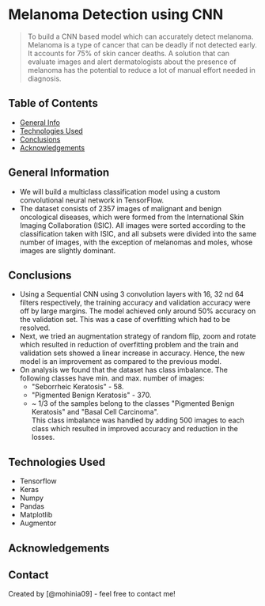 # Melanoma Detection using CNN
> To build a CNN based model which can accurately detect melanoma. Melanoma is a type of cancer that can be deadly if not detected early. It accounts for 75% of skin cancer deaths. A solution that can evaluate images and alert dermatologists about the presence of melanoma has the potential to reduce a lot of manual effort needed in diagnosis. 


## Table of Contents
* [General Info](#general-information)
* [Technologies Used](#technologies-used)
* [Conclusions](#conclusions)
* [Acknowledgements](#acknowledgements)

<!-- You can include any other section that is pertinent to your problem -->

## General Information
- We will build a multiclass classification model using a custom convolutional neural network in TensorFlow. 
- The dataset consists of 2357 images of malignant and benign oncological diseases, which were formed from the International Skin Imaging Collaboration (ISIC). All images were sorted according to the classification taken with ISIC, and all subsets were divided into the same number of images, with the exception of melanomas and moles, whose images are slightly dominant.

<!-- You don't have to answer all the questions - just the ones relevant to your project. -->

## Conclusions
- Using a Sequential CNN using 3 convolution layers with 16, 32 nd 64 filters respectively, the training accuracy and validation accuracy were off by large margins.
The model achieved only around 50% accuracy on the validation set. This was a case of overfitting which had to be resolved.
- Next, we tried an augmentation strategy of random flip, zoom and rotate which resulted in reduction of overfitting problem and the train and validation sets showed a linear increase in accuracy. Hence, the new model is an improvement as compared to the previous model.
- On analysis we found that the dataset has class imbalance. The following classes have min. and max. number of images:
  - "Seborrheic Keratosis" - 58.
  - "Pigmented Benign Keratosis" - 370.
  - ~ 1/3 of the samples belong to the classes "Pigmented Benign Keratosis" and "Basal Cell Carcinoma". </br>
This class imbalance was handled by adding 500 images to each class which resulted in improved accuracy and reduction in the losses.

<!-- You don't have to answer all the questions - just the ones relevant to your project. -->


## Technologies Used
- Tensorflow
- Keras
- Numpy
- Pandas
- Matplotlib
- Augmentor


<!-- As the libraries versions keep on changing, it is recommended to mention the version of library used in this project -->

## Acknowledgements


## Contact
Created by [@mohinia09] - feel free to contact me!


<!-- Optional -->
<!-- ## License -->
<!-- This project is open source and available under the [... License](). -->

<!-- You don't have to include all sections - just the one's relevant to your project -->
